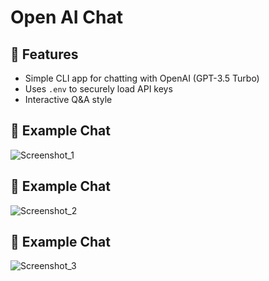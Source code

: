 # Open AI Chat

## 📌 Features

- Simple CLI app for chatting with OpenAI (GPT-3.5 Turbo)
- Uses `.env` to securely load API keys
- Interactive Q&A style

## 💬 Example Chat
![Screenshot_1](https://github.com/user-attachments/assets/9aaa552b-9c1f-456c-8f00-a575c5d218ce)
## 💬 Example Chat
![Screenshot_2](https://github.com/user-attachments/assets/1dd72465-0764-436b-a3e7-54956d08cb09)
## 💬 Example Chat
![Screenshot_3](https://github.com/user-attachments/assets/6578a812-cdf7-40ac-8053-189d6f7bde32)

 
